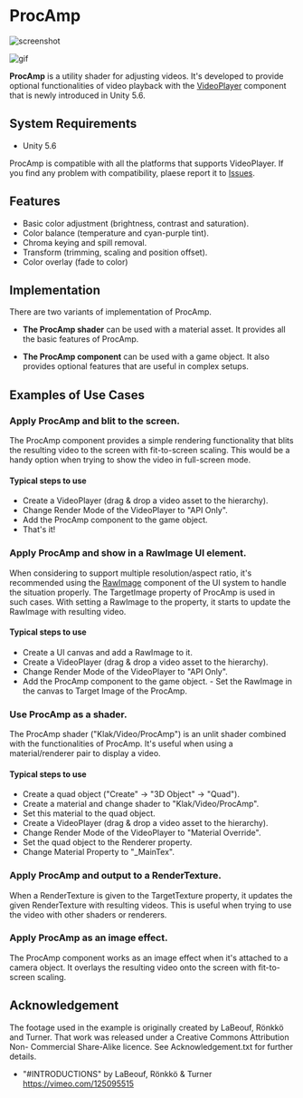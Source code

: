 ProcAmp
=======

![screenshot](http://i.imgur.com/XKOCrvt.png)

![gif](http://i.imgur.com/Oy0Zrff.gif)

**ProcAmp** is a utility shader for adjusting videos. It's developed to provide
optional functionalities of video playback with the [VideoPlayer] component
that is newly introduced in Unity 5.6.

System Requirements
-------------------

- Unity 5.6

ProcAmp is compatible with all the platforms that supports VideoPlayer. If you
find any problem with compatibility, plaese report it to [Issues].

Features
--------

- Basic color adjustment (brightness, contrast and saturation).
- Color balance (temperature and cyan-purple tint).
- Chroma keying and spill removal.
- Transform (trimming, scaling and position offset).
- Color overlay (fade to color)

Implementation
--------------

There are two variants of implementation of ProcAmp.

- **The ProcAmp shader** can be used with a material asset. It provides all the
  basic features of ProcAmp.

- **The ProcAmp component** can be used with a game object. It also provides
  optional features that are useful in complex setups.

Examples of Use Cases
---------------------

### Apply ProcAmp and blit to the screen.

The ProcAmp component provides a simple rendering functionality that blits the
resulting video to the screen with fit-to-screen scaling. This would be a
handy option when trying to show the video in full-screen mode.

#### Typical steps to use

- Create a VideoPlayer (drag & drop a video asset to the hierarchy).
- Change Render Mode of the VideoPlayer to "API Only".
- Add the ProcAmp component to the game object.
- That's it!

### Apply ProcAmp and show in a RawImage UI element.

When considering to support multiple resolution/aspect ratio, it's recommended
using the [RawImage] component of the UI system to handle the situation
properly. The TargetImage property of ProcAmp is used in such cases. With
setting a RawImage to the property, it starts to update the RawImage with
resulting video.

#### Typical steps to use

- Create a UI canvas and add a RawImage to it.
- Create a VideoPlayer (drag & drop a video asset to the hierarchy).
- Change Render Mode of the VideoPlayer to "API Only".
- Add the ProcAmp component to the game object.
- Set the RawImage in the canvas to Target Image of the ProcAmp.

### Use ProcAmp as a shader.

The ProcAmp shader ("Klak/Video/ProcAmp") is an unlit shader combined with the
functionalities of ProcAmp. It's useful when using a material/renderer pair to
display a video.

#### Typical steps to use

- Create a quad object ("Create" -> "3D Object" -> "Quad").
- Create a material and change shader to "Klak/Video/ProcAmp".
- Set this material to the quad object.
- Create a VideoPlayer (drag & drop a video asset to the hierarchy).
- Change Render Mode of the VideoPlayer to "Material Override".
- Set the quad object to the Renderer property.
- Change Material Property to "\_MainTex".

### Apply ProcAmp and output to a RenderTexture.

When a RenderTexture is given to the TargetTexture property, it updates the
given RenderTexture with resulting videos. This is useful when trying to use
the video with other shaders or renderers.

### Apply ProcAmp as an image effect.

The ProcAmp component works as an image effect when it's attached to a camera
object. It overlays the resulting video onto the screen with fit-to-screen
scaling.

Acknowledgement
---------------

The footage used in the example is originally created by LaBeouf, Rönkkö and
Turner. That work was released under a Creative Commons Attribution Non-
Commercial Share-Alike licence. See Acknowledgement.txt for further details.

- "\#INTRODUCTIONS" by LaBeouf, Rönkkö & Turner
  https://vimeo.com/125095515

[VideoPlayer]: https://docs.unity3d.com/560/Documentation/Manual/VideoPlayer.html
[Issues]: https://github.com/keijiro/ProcAmp/issues
[RawImage]: https://docs.unity3d.com/Manual/script-RawImage.html
[MIT]: LICENSE.md
